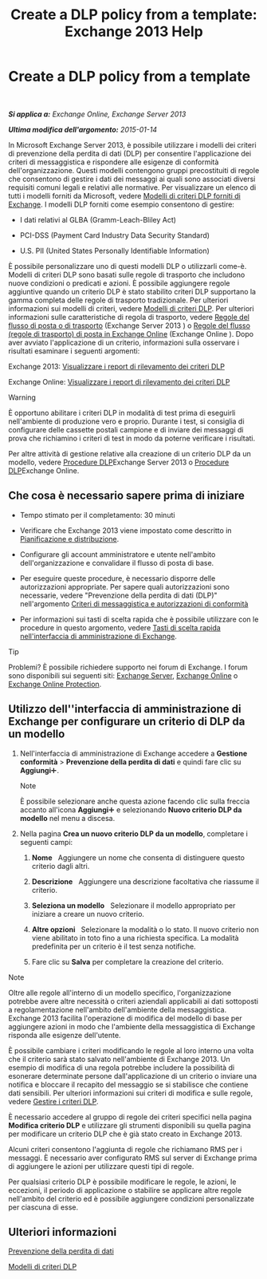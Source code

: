 ﻿---
title: 'Create a DLP policy from a template: Exchange 2013 Help'
TOCTitle: Create a DLP policy from a template
ms:assetid: 4432ef8b-6108-48d3-b2af-43ef5b40d2bc
ms:mtpsurl: https://technet.microsoft.com/it-it/library/JJ150515(v=EXCHG.150)
ms:contentKeyID: 50479791
ms.date: 05/22/2018
mtps_version: v=EXCHG.150
ms.translationtype: MT
---

# Create a DLP policy from a template

 

_**Si applica a:** Exchange Online, Exchange Server 2013_

_**Ultima modifica dell'argomento:** 2015-01-14_

In Microsoft Exchange Server 2013, è possibile utilizzare i modelli dei criteri di prevenzione della perdita di dati (DLP) per consentire l'applicazione dei criteri di messaggistica e rispondere alle esigenze di conformità dell'organizzazione. Questi modelli contengono gruppi precostituiti di regole che consentono di gestire i dati dei messaggi ai quali sono associati diversi requisiti comuni legali e relativi alle normative. Per visualizzare un elenco di tutti i modelli forniti da Microsoft, vedere [Modelli di criteri DLP forniti di Exchange](https://docs.microsoft.com/it-it/exchange/security-and-compliance/data-loss-prevention/dlp-policy-templates). I modelli DLP forniti come esempio consentono di gestire:

  - I dati relativi al GLBA (Gramm-Leach-Bliley Act)

  - PCI-DSS (Payment Card Industry Data Security Standard)

  - U.S. PII (United States Personally Identifiable Information)

È possibile personalizzare uno di questi modelli DLP o utilizzarli come-è. Modelli di criteri DLP sono basati sulle regole di trasporto che includono nuove condizioni o predicati e azioni. È possibile aggiungere regole aggiuntive quando un criterio DLP è stato stabilito criteri DLP supportano la gamma completa delle regole di trasporto tradizionale. Per ulteriori informazioni sui modelli di criteri, vedere [Modelli di criteri DLP](dlp-policy-templates-exchange-2013-help.md). Per ulteriori informazioni sulle caratteristiche di regola di trasporto, vedere [Regole del flusso di posta o di trasporto](mail-flow-rules-transport-rules-in-exchange-2013-exchange-2013-help.md) (Exchange Server 2013 ) o [Regole del flusso (regole di trasporto) di posta in Exchange Online](https://technet.microsoft.com/it-it/library/jj919238\(v=exchg.150\)) (Exchange Online ). Dopo aver avviato l'applicazione di un criterio, informazioni sulla osservare i risultati esaminare i seguenti argomenti:

Exchange 2013: [Visualizzare i report di rilevamento dei criteri DLP](view-dlp-policy-detection-reports-exchange-2013-help.md)

Exchange Online: [Visualizzare i report di rilevamento dei criteri DLP](https://technet.microsoft.com/it-it/library/dn904484\(v=exchg.150\))


> [!WARNING]
> È opportuno abilitare i criteri DLP in modalità di test prima di eseguirli nell'ambiente di produzione vero e proprio. Durante i test, si consiglia di configurare delle cassette postali campione e di inviare dei messaggi di prova che richiamino i criteri di test in modo da poterne verificare i risultati.



Per altre attività di gestione relative alla creazione di un criterio DLP da un modello, vedere [Procedure DLP](dlp-procedures-exchange-2013-help.md)Exchange Server 2013 o [Procedure DLP](https://technet.microsoft.com/it-it/library/jj938003\(v=exchg.150\))Exchange Online.

## Che cosa è necessario sapere prima di iniziare

  - Tempo stimato per il completamento: 30 minuti

  - Verificare che Exchange 2013 viene impostato come descritto in [Pianificazione e distribuzione](planning-and-deployment-for-exchange-2013-installation-instructions.md).

  - Configurare gli account amministratore e utente nell'ambito dell'organizzazione e convalidare il flusso di posta di base.

  - Per eseguire queste procedure, è necessario disporre delle autorizzazioni appropriate. Per sapere quali autorizzazioni sono necessarie, vedere "Prevenzione della perdita di dati (DLP)" nell'argomento [Criteri di messaggistica e autorizzazioni di conformità](messaging-policy-and-compliance-permissions-exchange-2013-help.md)

  - Per informazioni sui tasti di scelta rapida che è possibile utilizzare con le procedure in questo argomento, vedere [Tasti di scelta rapida nell'interfaccia di amministrazione di Exchange](keyboard-shortcuts-in-the-exchange-admin-center-exchange-online-protection-help.md).


> [!TIP]
> Problemi? È possibile richiedere supporto nei forum di Exchange. I forum sono disponibili sui seguenti siti: <A href="https://go.microsoft.com/fwlink/p/?linkid=60612">Exchange Server</A>, <A href="https://go.microsoft.com/fwlink/p/?linkid=267542">Exchange Online</A> o <A href="https://go.microsoft.com/fwlink/p/?linkid=285351">Exchange Online Protection</A>.



## Utilizzo dell''interfaccia di amministrazione di Exchange per configurare un criterio di DLP da un modello

1.  Nell'interfaccia di amministrazione di Exchange accedere a **Gestione conformità** \> **Prevenzione della perdita di dati** e quindi fare clic su **Aggiungi**![Icona Aggiungi](images/JJ218640.c1e75329-d6d7-4073-a27d-498590bbb558(EXCHG.150).gif "Icona Aggiungi").
    

    > [!NOTE]
    > È possibile selezionare anche questa azione facendo clic sulla freccia accanto all'icona <STRONG>Aggiungi</STRONG><IMG title="Icona Aggiungi" alt="Icona Aggiungi" src="images/JJ218640.c1e75329-d6d7-4073-a27d-498590bbb558(EXCHG.150).gif"> e selezionando <STRONG>Nuovo criterio DLP da modello</STRONG> nel menu a discesa.



2.  Nella pagina **Crea un nuovo criterio DLP da un modello**, completare i seguenti campi:
    
    1.  **Nome**   Aggiungere un nome che consenta di distinguere questo criterio dagli altri.
    
    2.  **Descrizione**   Aggiungere una descrizione facoltativa che riassume il criterio.
    
    3.  **Seleziona un modello**   Selezionare il modello appropriato per iniziare a creare un nuovo criterio.
    
    4.  **Altre opzioni**   Selezionare la modalità o lo stato. Il nuovo criterio non viene abilitato in toto fino a una richiesta specifica. La modalità predefinita per un criterio è il test senza notifiche.
    
    5.  Fare clic su **Salva** per completare la creazione del criterio.


> [!NOTE]
> Oltre alle regole all'interno di un modello specifico, l'organizzazione potrebbe avere altre necessità o criteri aziendali applicabili ai dati sottoposti a regolamentazione nell'ambito dell'ambiente della messaggistica. Exchange 2013 facilita l'operazione di modifica del modello di base per aggiungere azioni in modo che l'ambiente della messaggistica di Exchange risponda alle esigenze dell'utente.



È possibile cambiare i criteri modificando le regole al loro interno una volta che il criterio sarà stato salvato nell'ambiente di Exchange 2013. Un esempio di modifica di una regola potrebbe includere la possibilità di esonerare determinate persone dall'applicazione di un criterio o inviare una notifica e bloccare il recapito del messaggio se si stabilisce che contiene dati sensibili. Per ulteriori informazioni sui criteri di modifica e sulle regole, vedere [Gestire i criteri DLP](manage-dlp-policies-exchange-2013-help.md).

È necessario accedere al gruppo di regole dei criteri specifici nella pagina **Modifica criterio DLP** e utilizzare gli strumenti disponibili su quella pagina per modificare un criterio DLP che è già stato creato in Exchange 2013.

Alcuni criteri consentono l'aggiunta di regole che richiamano RMS per i messaggi. È necessario aver configurato RMS sul server di Exchange prima di aggiungere le azioni per utilizzare questi tipi di regole.

Per qualsiasi criterio DLP è possibile modificare le regole, le azioni, le eccezioni, il periodo di applicazione o stabilire se applicare altre regole nell'ambito del criterio ed è possibile aggiungere condizioni personalizzate per ciascuna di esse.

## Ulteriori informazioni

[Prevenzione della perdita di dati](https://docs.microsoft.com/it-it/exchange/security-and-compliance/data-loss-prevention/data-loss-prevention)

[Modelli di criteri DLP](dlp-policy-templates-exchange-2013-help.md)

